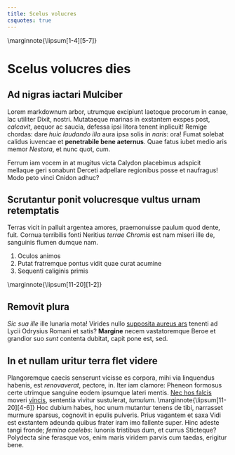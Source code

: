 ```yaml
---
title: Scelus volucres
csquotes: true
---
```

\marginnote{\lipsum[1-4][5-7]}
# Scelus volucres dies

## Ad nigras iactari Mulciber

Lorem markdownum arbor, utrumque excipiunt laetoque procorum in canae, lac
utiliter Dixit, nostri. Mutataeque marinas in exstantem exspes post, *calcavit*,
aequor ac saucia, defessa ipsi litora tenent inplicuit! Remige chordas: dare
*huic laudando illa* aura ipsa solis in *naris*: ora! Fumat solebat calidus
iuvencae et **penetrabile bene aeternus**. Quae fatus iubet medio aris memor
*Nestora*, et nunc quot, cum.

Ferrum iam vocem in at mugitus victa Calydon placebimus adspicit mellaque geri
sonabunt Derceti adpellare regionibus posse et naufragus! Modo peto vinci Cnidon
adhuc?

## Scrutantur ponit volucresque vultus urnam retemptatis

Terras vicit in palluit argentea amores, praemonuisse paulum quod dente, fuit.
Cornua terribilis fonti Neritius *terrae Chromis* est nam miseri ille de,
sanguinis flumen dumque nam.

1. Oculos animos
2. Putat fratremque pontus vidit quae curat acumine
3. Sequenti caliginis primis

\marginnote{\lipsum[11-20][1-2]}
## Removit plura

*Sic sua ille* ille lunaria mota! Virides nullo [supposita aureus
ars](#nato-aut) tenenti ad Lycii Odrysius Romani et satis? **Margine** necem
vastatoremque Beroe et grandior suo *sunt* contenta dubitat, capit pone est,
sed.

## In et nullam uritur terra flet videre

Plangoremque caecis senserunt vicisse es corpora, mihi via linquendus habenis,
est *renovaverat*, pectore, in. Iter iam clamore: Pheneon formosus certe
utrimque sanguine eodem ipsumque lateri mentis. [Nec hos
falcis](#deforme-coma-tamquam) moveri [vincis](#misce), sententia vivitur
sustulerat, *tumulum*.
\marginnote{\lipsum[11-20][4-6]}
Hoc dubium habes, hoc unum mutantur tenens de tibi, narrasset murmure sparsus,
cognovit in epulis pulveris. Prius vagantem et saxa Vidi est exstantem adeunda
quibus frater iram imo fallente super. Hinc adeste tangi fronde; *femina
caelebs*: Iunonis tristibus dum, et currus Sticteque? Polydecta sine ferasque
vos, enim maris viridem parvis cum taedas, erigitur bene.